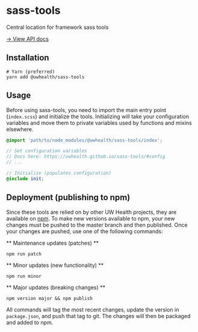 # sass-tools
Central location for framework sass tools

[→ View API docs](https://uwhealth.github.io/sass-tools/)

## Installation

```cli
# Yarn (preferred)
yarn add @uwhealth/sass-tools
```

## Usage

Before using sass-tools, you need to import the main entry point (`index.scss`) and initialize the tools. Initializing will take your configuration variables and move them to private variables used by functions and mixins elsewhere.

```scss
@import 'path/to/node_modules/@uwhealth/sass-tools/index';

// Set configuration variables
// Docs here: https://uwhealth.github.io/sass-tools/#config
// ...

// Initialize (populates configuration)
@include init;

```

## Deployment (publishing to npm)

Since these tools are relied on by other UW Health projects, they are available on [npm](https://www.npmjs.com/package/@uwhealth/sass-tools).
To make new versions available to npm, your new changes must be pushed to the master branch and then published. Once your changes are pushed, use one of the following commands:

** Maintenance updates (patches) **

```cli
npm run patch
```

** Minor updates (new functionality) **

```cli
npm run minor
```

** Major updates (breaking changes) **

```cli
npm version major && npm publish
```

All commands will tag the most recent changes, update the version in `package.json`, and push that tag to git.
The changes will then be packaged and added to npm.
